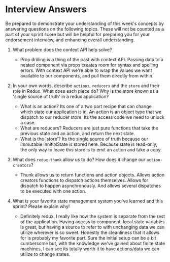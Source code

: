 # Interview Answers
Be prepared to demonstrate your understanding of this week's concepts by answering questions on the following topics. These will not be counted as a part of your sprint score but will be helpful for preparing you for your endorsement interview, and enhancing overall understanding.

1. What problem does the context API help solve?

    - Prop drilling is a thing of the past with context API. Passing data to a nested component via props creates room for syntax and spelling errors. With context API we're able to wrap the values we want available to our components, and pull them directly from within. 

2. In your own words, describe `actions`, `reducers` and the `store` and their role in Redux. What does each piece do? Why is the store known as a 'single source of truth' in a redux application?

    -   What is an action? Its one of a two part recipe that can change which state our application is in. An action is an object type that we dispatch to our reducer store. Its the access code we need to unlock a case. 
    -   What are reducers? Reducers are just pure functions that take the previous state and an action, and return the next state.
    -   What is the 'store'? Its the single source of truth because our immutable innitialState is stored here. Because state is read-only, the only way to leave this store is to emit an action and take a copy. 

3. What does `redux-thunk` allow us to do? How does it change our `action-creators`?

    -   Thunk allows us to return functions and action objects. Allows action creators functions to dispatch actions themselves. Allows for dispatch to happen asynchronously. And allows several dispatches to be executed with one action. 

4. What is your favorite state management system you've learned and this sprint? Please explain why!

    - Definitely redux. I really like how the system is separate from the rest of the application. Having access to component, local state variables is great, but having a source to refer to with unchanging data we can utilize wherever is so sweet. Honestly the cleanliness that it allows for is probably my favorite part. Sure the initial setup can be a bit cumbersome but, with the knowledge we've gained about finite state machines, I can see its totally worth it to have actions/data we can utilize to change states. 